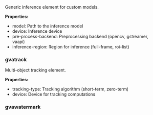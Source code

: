 Generic inference element for custom models.

**Properties:**
- model: Path to the inference model
- device: Inference device
- pre-process-backend: Preprocessing backend (opencv, gstreamer, vaapi)
- inference-region: Region for inference (full-frame, roi-list)

### gvatrack
Multi-object tracking element.

**Properties:**
- tracking-type: Tracking algorithm (short-term, zero-term)
- device: Device for tracking computations

### gvawatermark
